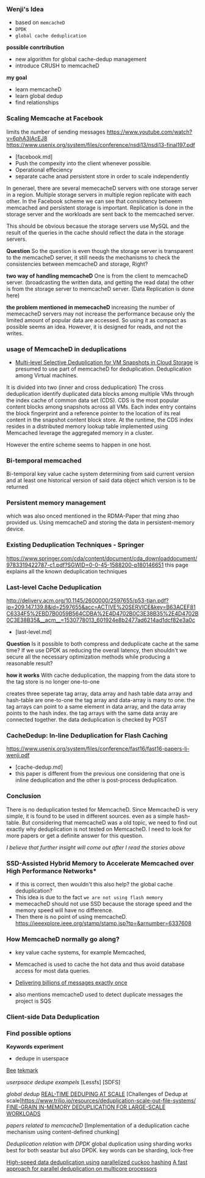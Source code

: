 ### Wenji's Idea
- based on `memcacheD`
- `DPDK`
- `global cache deduplication`

**possible conrtribution**
- new algorithm for global cache-dedup management
- introduce CRUSH to memcacheD

**my goal**
- learn memcacheD
- learn global dedup
- find relationships


### Scaling Memcache at Facebook
limits the number of sending messages
https://www.youtube.com/watch?v=6phA3IAcEJ8
https://www.usenix.org/system/files/conference/nsdi13/nsdi13-final197.pdf
- [facebook.md]
- Push the compexity into the client whenever possible.
- Operational effeciency
- separate cache anad persistent store in order to scale independently

In generael, there are several memecacheD servers with one storage server in a region.
Multiple storage servers in multiple region replicate with each other.
In the Facebook scheme we can see that consistency betweem memcached and persistent storage is important.
Replication is done in the storage server and the workloads are sent back to the memcached server.

This should be obvious becasue the storage servers use MySQL and the result of the queries in the cache
should reflect the data in the storage servers.

**Question**
So the question is even though the storage server is transparent to the memcacheD server,
it still needs the mechanisms to check the consistencies between memcacheD and storage, Right?

**two way of handling memcacheD**
One is from the client to memcacheD server. (broadcasting the written data, and getting the read data)
the other is from the storage server to memcacheD server. (Data Replication is done here)


**the problem mentioned in memecacheD**
increasing the number of memecacheD servers may not increase the performance because only the limited amount of popular data are accessed. So using it as compact as possible seems an idea.
However, it is designed for reads, and not the writes.




### usage of MemcacheD in deduplications
- [Multi-level Selective Deduplication for VM Snapshots in Cloud Storage](http://citeseerx.ist.psu.edu/viewdoc/download;jsessionid=3F10BDD30305587B6C66DEDCE3B5B528?doi=10.1.1.308.9616&rep=rep1&type=pdf) is presumed to use part of memcacheD for deduplication.
Deduplication among Virtual machines.

It is divided into two (inner and cross deduplication)
The cross deduplication identify duplicated data blocks among multiple VMs through the index cache of common data set (CDS).
CDS is the most popular content blocks among snapshots across all VMs.
Each index entry contains the block fingerprint and a reference pointer to the location of its real content in the snapshot content block store. At the runtime, the CDS index resides in a distributed memory lookup table implemented using Memcached
leverage the aggregated memory in a cluster.

However the entire scheme seems to happen in one host.


### Bi-temporal memcached
Bi-temporal key value cache system
determining from said current version and at least one historical version of said data object which version is to be returned

### Persistent memory management
which was also onced mentioned in the RDMA-Paper that ming zhao provided us.
Using memcacheD and storing the data in persistent-memory device.


### Existing Deduplication Techniques - Springer
https://www.springer.com/cda/content/document/cda_downloaddocument/9783319422787-c1.pdf?SGWID=0-0-45-1588200-p180146651
this page explains all the known deduplication techniques


### Last-level Cache Deduplication
http://delivery.acm.org/10.1145/2600000/2597655/p53-tian.pdf?ip=209.147.139.8&id=2597655&acc=ACTIVE%20SERVICE&key=B63ACEF81C6334F5%2EBD7B0059B564CDBA%2E4D4702B0C3E38B35%2E4D4702B0C3E38B35&__acm__=1530778013_601924e8b2477ad6214ad1dcf82e3a0c
- [last-level.md]

**Question**
Is it possible to both compress and deduplicate cache at the same time?
If we use DPDK as reducing the overall latency, then shouldn't we secure all the necessary optimization methods
while producing a reasonable result?


**how it works**
With cache deduplication, the mapping from the data store to the tag store is no longer one-to-one

creates three seperate tag array, data array and hash table
data array and hash-table are one-to-one
the tag array and data-array is many to one.
the tag arrays can point to a same element in data array, and the data array points to the hash index.
the tag arrays with the same data array are connected together.
the data deduplication is checked by POST


### CacheDedup: In-line Deduplication for Flash Caching
https://www.usenix.org/system/files/conference/fast16/fast16-papers-li-wenji.pdf
- [cache-dedup.md]
- this paper is different from the previous one considering that one is inline deduplication and the other is post-process deduplication.


### Conclusion
There is no deduplication tested for MemcacheD.
Since MemcacheD is very simple, it is found to be used in different sources. even as a simple hash-table.
But considering that memcacheD was a old topic, we need to find out exactly why deduplication is not tested on MemcacheD.
I need to look for more papers or get a definite answer for this question.



*I believe that further insight will come out after I read the stories above*







### SSD-Assisted Hybrid Memory to Accelerate Memcached over High Performance Networks*
- if this is correct, then wouldn't this also help? the global cache deduplication?
- This idea is due to the fact `we are not using flash memory`
- memecacheD should not use SSD because the storage speed and the memory speed will have no difference.
- Then there is no point of using memcacheD.
https://ieeexplore.ieee.org/stamp/stamp.jsp?tp=&arnumber=6337608


### How MemcacheD normally go along?
- key value cache systems, for example Memcached,
- Memcached is used to cache the hot data and thus avoid database access for most data queries.


- [Delivering billions of messages exactly once](https://segment.com/blog/exactly-once-delivery/)

- [](http://eng.tapjoy.com/blog-list/real-time-deduping-at-scale) also mentions memcacheD used to detect duplicate messages
the project is SQS




### Client-side Data Deduplication




### Find possible options
**Keywords experiment**
- dedupe in userspace

[Bee](https://github.com/Zygo/bees)
[tekmark](https://github.com/tekmark/Userspace-Deduplication-Filesystem)

*userpsace dedupe exampels*
[Lessfs]
[SDFS]

*global dedup*
[REAL-TIME DEDUPING AT SCALE](http://eng.tapjoy.com/blog-list/real-time-deduping-at-scale)
[Challenges of Dedup at scale]https://www.trilio.io/resources/deduplication-scale-out-file-systems/
[FINE-GRAIN IN-MEMORY DEDUPLICATION FOR LARGE-SCALE WORKLOADS](https://stacks.stanford.edu/file/druid:rp831pj6163/StevensonFGIMDDThesis-augmented.pdf)


*papers related to memcacheD*
[Implementation of a deduplication cache mechanism using content-defined chunking]


*Deduplication relation with DPDK*
global duplication using sharding works best for both seastar but also DPDK.
key words can be sharding, lock-free

[High-speed data deduplication using parallelized cuckoo hashing](http://journals.tubitak.gov.tr/elektrik/issues/elk-18-26-3/elk-26-3-24-1708-336.pdf)
[A fast approach for parallel deduplication on multicore processors](https://pdfs.semanticscholar.org/1e00/6363628d3eeea5a449da4cd1ae48b5d103fe.pdf)

